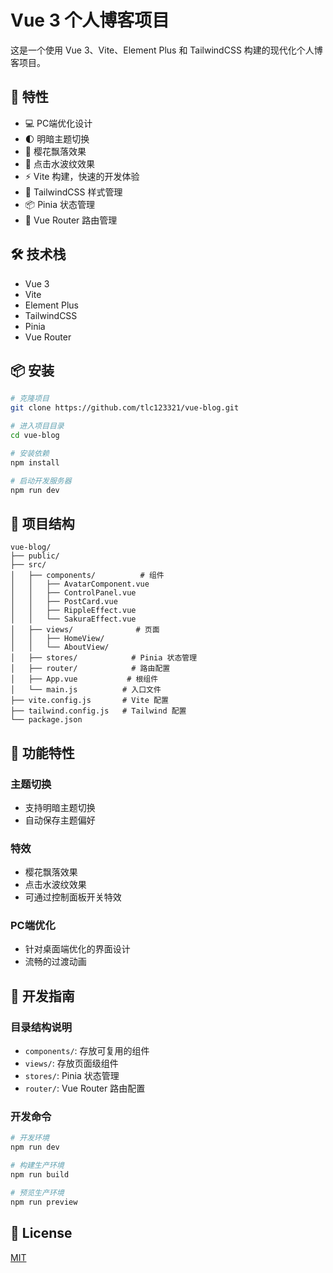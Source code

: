 # Vue 3 个人博客项目

这是一个使用 Vue 3、Vite、Element Plus 和 TailwindCSS 构建的现代化个人博客项目。

## 🌟 特性

- 💻 PC端优化设计
- 🌓 明暗主题切换
- 🌸 樱花飘落效果
- 💫 点击水波纹效果
- ⚡ Vite 构建，快速的开发体验
- 🎨 TailwindCSS 样式管理
- 📦 Pinia 状态管理
- 🚀 Vue Router 路由管理

## 🛠️ 技术栈

- Vue 3
- Vite
- Element Plus
- TailwindCSS
- Pinia
- Vue Router

## 📦 安装

```bash
# 克隆项目
git clone https://github.com/tlc123321/vue-blog.git

# 进入项目目录
cd vue-blog

# 安装依赖
npm install

# 启动开发服务器
npm run dev
```

## 🚀 项目结构

```
vue-blog/
├── public/
├── src/
│   ├── components/          # 组件
│   │   ├── AvatarComponent.vue
│   │   ├── ControlPanel.vue
│   │   ├── PostCard.vue
│   │   ├── RippleEffect.vue
│   │   └── SakuraEffect.vue
│   ├── views/              # 页面
│   │   ├── HomeView/
│   │   └── AboutView/
│   ├── stores/            # Pinia 状态管理
│   ├── router/            # 路由配置
│   ├── App.vue           # 根组件
│   └── main.js          # 入口文件
├── vite.config.js       # Vite 配置
├── tailwind.config.js   # Tailwind 配置
└── package.json
```

## 🎨 功能特性

### 主题切换
- 支持明暗主题切换
- 自动保存主题偏好

### 特效
- 樱花飘落效果
- 点击水波纹效果
- 可通过控制面板开关特效

### PC端优化
- 针对桌面端优化的界面设计
- 流畅的过渡动画

## 📝 开发指南

### 目录结构说明
- `components/`: 存放可复用的组件
- `views/`: 存放页面级组件
- `stores/`: Pinia 状态管理
- `router/`: Vue Router 路由配置

### 开发命令

```bash
# 开发环境
npm run dev

# 构建生产环境
npm run build

# 预览生产环境
npm run preview
```

## 📄 License

[MIT](LICENSE)
